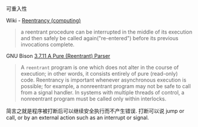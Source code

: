可重入性

Wiki - [Reentrancy (computing)]()
>  a reentrant procedure can be interrupted in the middle of its execution and then safely be called again("re-entered") before its previous invocations complete.

GNU Bison [3.7.11 A Pure (Reentrant) Parser](https://www.gnu.org/software/bison/manual/html_node/Pure-Decl.html)
> A `reentrant` program is one which does not alter in the course of execution; in other words, it consists entirely of pure (read-only) code. Reentrancy is important whenever asynchronous execution is possible; for example, a nonreentrant program may not be safe to call from a signal handler. In systems with multiple threads of control, a nonreentrant program must be called only within interlocks.

简言之就是程序被打断后可以继续安全执行而不产生错误. 打断可以说 jump or call, or by an external action such as an interrupt or signal. 
